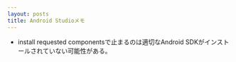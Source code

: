 ```yaml
---
layout: posts
title: Android Studioメモ
---
```

* install requested componentsで止まるのは適切なAndroid SDKがインストールされていない可能性がある。  
